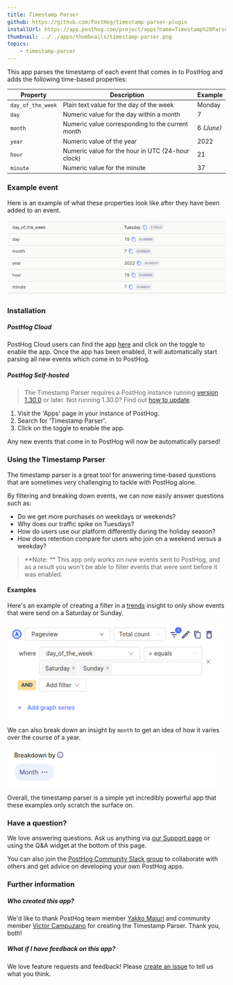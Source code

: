 ```yaml
---
title: Timestamp Parser
github: https://github.com/PostHog/timestamp-parser-plugin
installUrl: https://app.posthog.com/project/apps?name=Timestamp%20Parser
thumbnail: ../../apps/thumbnails/timestamp-parser.png
topics:
    - timestamp-parser
---
```


This app parses the timestamp of each event that comes in to PostHog and adds the following time-based properties:

| Property          | Description                                       | Example    |
| ----------------- | ------------------------------------------------- | ---------- |
| `day_of_the_week` | Plain text value for the day of the week          | Monday     |
| `day`             | Numeric value for the day within a month          | 7          |
| `month`           | Numeric value corresponding to the current month  | 6 _(June)_ |
| `year`            | Numeric value of the year                         | 2022       |
| `hour`            | Numeric value for the hour in UTC (24-hour clock) | 21         |
| `minute`          | Numeric value for the minute                      | 37         |

### Example event

Here is an example of what these properties look like after they have been added to an event.

![event with timestamp properties added](../../images/docs/apps/timestamp-parser/timestamp-properties.png)

### Installation

##### PostHog Cloud

PostHog Cloud users can find the app [here](https://app.posthog.com/project/apps?name=Timestamp+Parser) and click on the toggle to enable the app.
Once the app has been enabled, it will automatically start parsing all new events which come in to PostHog.

##### PostHog Self-hosted

> The Timestamp Parser requires a PostHog instance running [version 1.30.0](https://posthog.com/blog/the-posthog-array-1-30-0) or later.
> Not running 1.30.0? Find out [how to update](https://posthog.com/docs/runbook/upgrading-posthog).

1. Visit the 'Apps' page in your instance of PostHog.
2. Search for 'Timestamp Parser'.
3. Click on the toggle to enable the app.

Any new events that come in to PostHog will now be automatically parsed!

### Using the Timestamp Parser

The timestamp parser is a great tool for answering time-based questions that are sometimes very challenging to tackle with PostHog alone.

By filtering and breaking down events, we can now easily answer questions such as:

- Do we get more purchases on weekdays or weekends?
- Why does our traffic spike on Tuesdays?
- How do users use our platform differently during the holiday season?
- How does retention compare for users who join on a weekend versus a weekday?

> **Note: ** This app only works on _new_ events sent to PostHog, and as a result you won't be able to filter events that were sent before it was enabled.

#### Examples

Here's an example of creating a filter in a [trends](/docs/user-guides/trends) insight to only show events that were send on a Saturday or Sunday.

![filter for only events on Saturday or Sunday](../../images/docs/apps/timestamp-parser/weekend-filter.png)

We can also break down an insight by `month` to get an idea of how it varies over the course of a year.

![breaking down an insight by month](../../images/docs/apps/timestamp-parser/month-breakdown.png)

Overall, the timestamp parser is a simple yet incredibly powerful app that these examples only scratch the surface on.

### Have a question?

We love answering questions. Ask us anything via [our Support page](/questions) or using the Q&A widget at the bottom of this page.

You can also join the [PostHog Community Slack group](/slack) to collaborate with others and get advice on developing your own PostHog apps.

### Further information

##### Who created this app?

We'd like to thank PostHog team member [Yakko Majuri](https://github.com/yakkomajuri) and community member [Victor Campuzano](https://github.com/vicampuzano) for creating the Timestamp Parser. Thank you, both!

##### What if I have feedback on this app?

We love feature requests and feedback! Please [create an issue](https://github.com/PostHog/posthog/issues/new?assignees=&labels=enhancement%2C+feature&template=feature_request.md) to tell us what you think.
